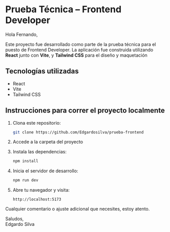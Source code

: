 # Prueba Técnica – Frontend Developer

Hola Fernando,

Este proyecto fue desarrollado como parte de la prueba técnica para el puesto de Frontend Developer. La aplicación fue construida utilizando **React** junto con **Vite**, y **Tailwind CSS** para el diseño y maquetación

## Tecnologías utilizadas

- React
- Vite
- Tailwind CSS

## Instrucciones para correr el proyecto localmente

1. Clona este repositorio:
   ```bash
   git clone https://github.com/Edgardosilva/prueba-frontend
   ```

2. Accede a la carpeta del proyecto
 

3. Instala las dependencias:
   ```bash
   npm install
   ```

4. Inicia el servidor de desarrollo:
   ```bash
   npm run dev
   ```

5. Abre tu navegador y visita:
   ```
   http://localhost:5173
   ```

Cualquier comentario o ajuste adicional que necesites, estoy atento.

Saludos,  
Edgardo Silva
